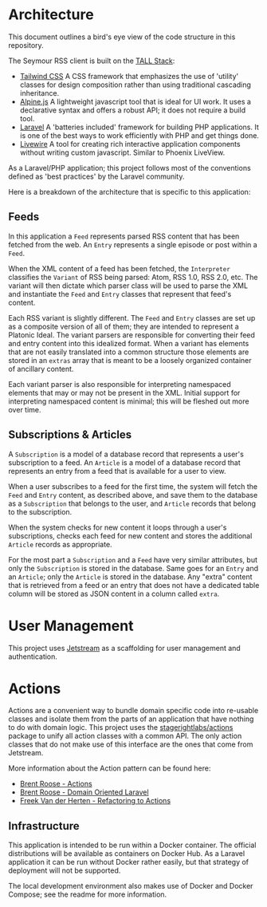 # Architecture

This document outlines a bird's eye view of the code structure in this repository.

The Seymour RSS client is built on the [TALL Stack](https://tallstack.dev/):

- [Tailwind CSS](https://tailwindcss.com/) A CSS framework that emphasizes the use of 'utility' classes for design composition rather than using traditional cascading inheritance.
- [Alpine.js](https://github.com/alpinejs/alpine) A lightweight javascript tool that is ideal for UI work. It uses a declarative syntax and offers a robust API; it does not require a build tool.
- [Laravel](https://laravel.com/) A 'batteries included' framework for building PHP applications. It is one of the best ways to work efficiently with PHP and get things done.
- [Livewire](https://laravel-livewire.com/) A tool for creating rich interactive application components without writing custom javascript. Similar to Phoenix LiveView.

As a Laravel/PHP application; this project follows most of the conventions defined as 'best practices' by the Laravel community.

Here is a breakdown of the architecture that is specific to this application:

## Feeds

In this application a `Feed` represents parsed RSS content that has been fetched from the web. An `Entry` represents a single episode or post within a `Feed`.

When the XML content of a feed has been fetched, the `Interpreter` classifies the `Variant` of RSS being parsed: Atom, RSS 1.0, RSS 2.0, etc. The variant will then dictate which parser class will be used to parse the XML and instantiate the `Feed` and `Entry` classes that represent that feed's content.

Each RSS variant is slightly different.  The `Feed` and `Entry` classes are set up as a composite version of all of them; they are intended to represent a Platonic Ideal.  The variant parsers are responsible for converting their feed and entry content into this idealized format.  When a variant has elements that are not easily translated into a common structure those elements are stored in an `extras` array that is meant to be a loosely organized container of ancillary content.

Each variant parser is also responsible for interpreting namespaced elements that may or may not be present in the XML. Initial support for interpreting namespaced content is minimal; this will be fleshed out more over time.

## Subscriptions & Articles

A `Subscription` is a model of a database record that represents a user's subscription to a feed. An `Article` is a model of a database record that represents an entry from a feed that is available for a user to view.

When a user subscribes to a feed for the first time, the system will fetch the `Feed` and `Entry` content, as described above, and save them to the database as a `Subscription` that belongs to the user, and `Article` records that belong to the subscription.

When the system checks for new content it loops through a user's subscriptions, checks each feed for new content and stores the additional `Article` records as appropriate.

For the most part a `Subscription` and a `Feed` have very similar attributes, but only the `Subscription` is stored in the database. Same goes for an `Entry` and an `Article`; only the `Article` is stored in the database.  Any "extra" content that is retrieved from a feed or an entry that does not have a dedicated table column will be stored as JSON content in a column called `extra`.

# User Management

This project uses [Jetstream](https://jetstream.laravel.com/) as a scaffolding for user management and authentication.

# Actions

Actions are a convenient way to bundle domain specific code into re-usable classes and isolate them from the parts of an application that have nothing to do with domain logic. This project uses the [stagerightlabs/actions](https://github.com/stagerightlabs/actions/) package to unify all action classes with a common API. The only action classes that do not make use of this interface are the ones that come from Jetstream.

More information about the Action pattern can be found here:

- [Brent Roose - Actions](https://stitcher.io/blog/laravel-beyond-crud-03-actions)
- [Brent Roose - Domain Oriented Laravel](https://stitcher.io/blog/laravel-beyond-crud-01-domain-oriented-laravel)
- [Freek Van der Herten - Refactoring to Actions](https://freek.dev/1371-refactoring-to-actions)

## Infrastructure

This application is intended to be run within a Docker container. The official distributions will be available as containers on Docker Hub. As a Laravel application it can be run without Docker rather easily, but that strategy of deployment will not be supported.

The local development environment also makes use of Docker and Docker Compose; see the readme for more information.
